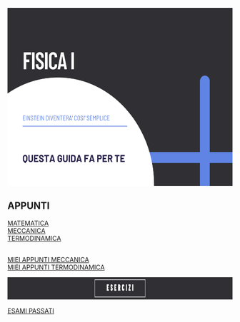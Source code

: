 <p align="center">
<img height="400" weight="700" style="align:center" src="https://github.com/fralabi/images/blob/main/COMPUTER_ENGINEERING/FISICA%20I.png">
</p>


## APPUNTI
[MATEMATICA](https://github.com/fralabi/Computer_Engineering/blob/main/Primo_Anno/FISICA%20I/appuntiMatematica.pdf) <br>
[MECCANICA](https://github.com/fralabi/Computer_Engineering/blob/main/Primo_Anno/FISICA%20I/appuntiMeccanica.pdf) <br>
[TERMODINAMICA](https://github.com/fralabi/Computer_Engineering/blob/main/Primo_Anno/FISICA%20I/appuntiTermodinamica.pdf) <br><br>

[MIEI APPUNTI MECCANICA](https://github.com/fralabi/Computer_Engineering/blob/main/Primo_Anno/FISICA%20I/FISICA%20-%20MECCANICA.pdf) <br>
[MIEI APPUNTI TERMODINAMICA](https://github.com/fralabi/Computer_Engineering/blob/main/Primo_Anno/FISICA%20I/FISICA%20-%20TERMODINAMICA.pdf) <br>

<!-- ## PROGRAMMA


#### INTRODUZIONE AL CORSO
[UNIT AND STANDARD](https://courses.lumenlearning.com/suny-osuniversityphysics/chapter/1-2-units-and-standards/) <br>
#### CONVERSIONE DI UNITA' DI MISURA E VETTORI
[PRODUCT OF VECTOR](https://courses.lumenlearning.com/suny-osuniversityphysics/chapter/2-4-products-of-vectors/) <br>
[ALGEBRA OF VECTOR](https://courses.lumenlearning.com/suny-osuniversityphysics/chapter/2-3-algebra-of-vectors/) <br>
[UNIT CONVERSION](https://courses.lumenlearning.com/suny-osuniversityphysics/chapter/1-3-unit-conversion/) <br>
#### DERIVATA E INTEGRALE DI UNA FUNZIONE
#### DINAMICA DEL PUNTO MATERIALE
#### LAVORO, ENERGIA CINETICA E ENERGIA POTENZIALE
#### URTI ELASTICI E ANELASTICI
#### DINAMICA ROTAZIONALE
#### MOTO ARMONICO
#### SISTEMI TERMODINAMICI
#### IL CALORE 
#### INTERPRETAZIONE CINETICA DELLE PRESSIONE E DELLA TEMPERATURA DEI GAS PERFETTI
#### PROCESSI REVERSIBILI E IRREVERSIBILI
#### DINAMICA DEI FLUIDI -->

<p align="center">
<img height="50" style="align:center" src="https://github.com/fralabi/images/blob/main/COMPUTER_ENGINEERING/ESERCIZI(3).png">
</p>

[ESAMI PASSATI](https://github.com/fralabi/Computer_Engineering/blob/main/Primo_Anno/FISICA%20I/ESERCIZI%20FISICA%20I.pdf)
